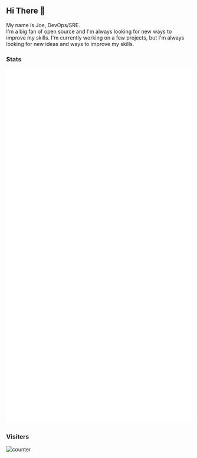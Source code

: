 ## Hi There 👋

My name is Joe, DevOps/SRE.  
I'm a big fan of open source and I'm always looking for new ways to improve my skills. I'm currently working on a few projects, but I'm always looking for new ideas and ways to improve my skills.

### Stats
![Metrics](https://raw.githubusercontent.com/J00MZ/J00MZ/main/gh-metrics.svg)
### Visiters
![counter](https://count.getloli.com/get/@:J00MZ?theme=asoul)
